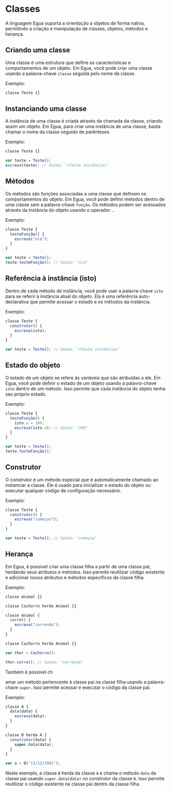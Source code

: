 # Classes

A linguagem Egua suporta a orientação a objetos de forma nativa, permitindo a criação e manipulação de classes, objetos, métodos e herança.

## Criando uma classe

Uma classe é uma estrutura que define as características e comportamentos de um objeto. Em Egua, você pode criar uma classe usando a palavra-chave `classe` seguida pelo nome da classe.

Exemplo:
```js
classe Teste {}
```

## Instanciando uma classe

A instância de uma classe é criada através da chamada da classe, criando assim um objeto. Em Egua, para criar uma instância de uma classe, basta chamar o nome da classe seguido de parênteses.

Exemplo:
```js
classe Teste {}

var teste = Teste();
escreva(teste); // Saída: "<Teste instância>"
```

## Métodos

Os métodos são funções associadas a uma classe que definem os comportamentos do objeto. Em Egua, você pode definir métodos dentro de uma classe sem a palavra-chave `função`. Os métodos podem ser acessados através da instância do objeto usando o operador `.`.

Exemplo:
```js
classe Teste {
  testeFunção() {
    escreva("olá");
  }
}

var teste = Teste();
teste.testeFunção(); // Saída: "olá"
```

## Referência à instância (isto)

Dentro de cada método de instância, você pode usar a palavra-chave `isto` para se referir à instância atual do objeto. Ela é uma referência auto-declarativa que permite acessar o estado e os métodos da instância.

Exemplo:
```js
classe Teste {
  construtor() {
    escreva(isto);
  }
}

var teste = Teste(); // Saída: "<Teste instância>"
```

## Estado do objeto

O estado de um objeto se refere às variáveis que são atribuídas a ele. Em Egua, você pode definir o estado de um objeto usando a palavra-chave `isto` dentro de um método. Isso permite que cada instância do objeto tenha seu próprio estado.

Exemplo:
```js
classe Teste {
  testeFunção() {
    isto.a = 100;
    escreva(isto.a); // Saída: "100"
  }
}

var teste = Teste();
teste.testeFunção();
```

## Construtor

O construtor é um método especial que é automaticamente chamado ao instanciar a classe. Ele é usado para inicializar o estado do objeto ou executar qualquer código de configuração necessário.

Exemplo:
```js
classe Teste {
  construtor() {
    escreva("começou");
  }
}

var teste = Teste(); // Saída: "começou"
```

## Herança

Em Egua, é possível criar uma classe filha a partir de uma classe pai, herdando seus atributos e métodos. Isso permite reutilizar código existente e adicionar novos atributos e métodos específicos da classe filha.

Exemplo:
```js
classe Animal {}

classe Cachorro herda Animal {}
```

```js
classe Animal {
  corre() {
    escreva("correndo");
  }
}

classe Cachorro herda Animal {}

var thor = Cachorro();

thor.corre(); // Saída: "correndo"
```

Também é possível ch

amar um método pertencente à classe pai na classe filha usando a palavra-chave `super`. Isso permite acessar e executar o código da classe pai.

Exemplo:
```js
classe A {
  data(data) {
    escreva(data);
  }
}

classe B herda A {
  construtor(data) {
    super.data(data);
  }
}

var a = B("13/12/1981");
```

Neste exemplo, a classe `B` herda da classe `A` e chama o método `data` da classe pai usando `super.data(data)` no construtor da classe `B`. Isso permite reutilizar o código existente na classe pai dentro da classe filha.